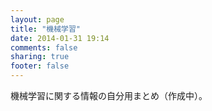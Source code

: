 ```yaml
---
layout: page
title: "機械学習"
date: 2014-01-31 19:14
comments: false
sharing: true
footer: false
---
```

機械学習に関する情報の自分用まとめ（作成中）。